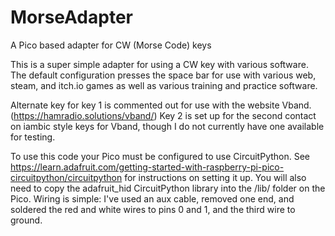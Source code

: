 # MorseAdapter
A Pico based adapter for CW (Morse Code) keys

This is a super simple adapter for using a CW key with various software. The default configuration presses the space bar for use with various web, steam, and itch.io games as well as various training and practice software. 

Alternate key for key 1 is commented out for use with the website Vband. (https://hamradio.solutions/vband/) Key 2 is set up for the second contact on iambic style keys for Vband, though I do not currently have one available for testing.

To use this code your Pico must be configured to use CircuitPython. See https://learn.adafruit.com/getting-started-with-raspberry-pi-pico-circuitpython/circuitpython for instructions on setting it up. You will also need to copy the adafruit_hid CircuitPython library into the /lib/ folder on the Pico. Wiring is simple: I've used an aux cable, removed one end, and soldered the red and white wires to pins 0 and 1, and the third wire to ground.
